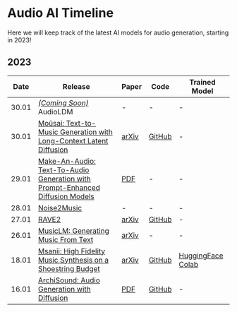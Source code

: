 # Audio AI Timeline
Here we will keep track of the latest AI models for audio generation, starting in 2023! 

## 2023 

| Date | Release | Paper | Code | Trained Model |
|---|---|---|---|---|
| 30.01 | [_(Coming Soon)_](https://twitter.com/LiuHaohe/status/1619119637660327936?s=20&t=jMkPWBFuAH19HI9m5Sklmg) AudioLDM | - | - | - |
| 30.01 | [Moûsai: Text-to-Music Generation with Long-Context Latent Diffusion](https://anonymous0.notion.site/Mo-sai-Text-to-Audio-with-Long-Context-Latent-Diffusion-b43dbc71caf94b5898f9e8de714ab5dc) | [arXiv](https://arxiv.org/abs/2301.11757) | [GitHub](https://github.com/archinetai/audio-diffusion-pytorch) | - |
| 29.01 | [Make-An-Audio: Text-To-Audio Generation with Prompt-Enhanced Diffusion Models](https://text-to-audio.github.io/) | [PDF](https://text-to-audio.github.io/paper.pdf) | - | - |
| 28.01 | [Noise2Music](https://noise2music.github.io/) | - | - | - |
| 27.01 | [RAVE2](https://twitter.com/antoine_caillon/status/1618959533065535491?s=20&t=jMkPWBFuAH19HI9m5Sklmg) | [arXiv](https://arxiv.org/abs/2111.05011) | [GitHub](https://github.com/acids-ircam/RAVE) | - |
| 26.01 | [MusicLM: Generating Music From Text](https://google-research.github.io/seanet/musiclm/examples/) | [arXiv](https://arxiv.org/abs/2301.11325) | - | - |
| 18.01 | [Msanii: High Fidelity Music Synthesis on a Shoestring Budget](https://kinyugo.github.io/msanii-demo/) | [arXiv](https://arxiv.org/abs/2301.06468) | [GitHub](https://github.com/Kinyugo/msanii) | [HuggingFace](https://huggingface.co/spaces/kinyugo/msanii) [Colab](https://colab.research.google.com/github/Kinyugo/msanii/blob/main/notebooks/msanii_demo.ipynb) |
| 16.01 | [ArchiSound: Audio Generation with Diffusion](https://flavioschneider.notion.site/Audio-Generation-with-Diffusion-c4f29f39048d4f03a23da13078a44cdb) | [PDF](https://github.com/flavioschneider/master-thesis/raw/main/audio_diffusion_thesis.pdf) | [GitHub](https://github.com/archinetai/audio-diffusion-pytorch) | - |
